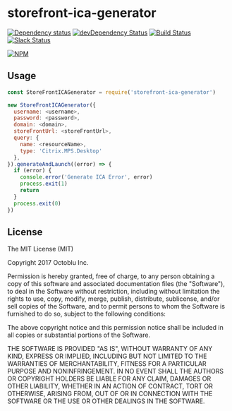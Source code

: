 # storefront-ica-generator

[![Dependency status](http://img.shields.io/david/octoblu/storefront-ica-generator.svg?style=flat)](https://david-dm.org/octoblu/storefront-ica-generator)
[![devDependency Status](http://img.shields.io/david/dev/octoblu/storefront-ica-generator.svg?style=flat)](https://david-dm.org/octoblu/storefront-ica-generator#info=devDependencies)
[![Build Status](http://img.shields.io/travis/octoblu/storefront-ica-generator.svg?style=flat&branch=master)](https://travis-ci.org/octoblu/storefront-ica-generator)
[![Slack Status](http://community-slack.octoblu.com/badge.svg)](http://community-slack.octoblu.com)

[![NPM](https://nodei.co/npm/storefront-ica-generator.svg?style=flat)](https://npmjs.org/package/storefront-ica-generator)

## Usage

```javascript
const StoreFrontICAGenerator = require('storefront-ica-generator')

new StoreFrontICAGenerator({
  username: <username>,
  password: <password>,
  domain: <domain>,
  storeFrontUrl: <storeFrontUrl>,
  query: {
    name: <resourceName>,
    type: 'Citrix.MPS.Desktop'
  },
}).generateAndLaunch((error) => {
  if (error) {
    console.error('Generate ICA Error', error)
    process.exit(1)
    return
  }
  process.exit(0)
})
```


## License

The MIT License (MIT)

Copyright 2017 Octoblu Inc.

Permission is hereby granted, free of charge, to any person obtaining a copy
of this software and associated documentation files (the "Software"), to deal
in the Software without restriction, including without limitation the rights
to use, copy, modify, merge, publish, distribute, sublicense, and/or sell
copies of the Software, and to permit persons to whom the Software is
furnished to do so, subject to the following conditions:

The above copyright notice and this permission notice shall be included in
all copies or substantial portions of the Software.

THE SOFTWARE IS PROVIDED "AS IS", WITHOUT WARRANTY OF ANY KIND, EXPRESS OR
IMPLIED, INCLUDING BUT NOT LIMITED TO THE WARRANTIES OF MERCHANTABILITY,
FITNESS FOR A PARTICULAR PURPOSE AND NONINFRINGEMENT. IN NO EVENT SHALL THE
AUTHORS OR COPYRIGHT HOLDERS BE LIABLE FOR ANY CLAIM, DAMAGES OR OTHER
LIABILITY, WHETHER IN AN ACTION OF CONTRACT, TORT OR OTHERWISE, ARISING FROM,
OUT OF OR IN CONNECTION WITH THE SOFTWARE OR THE USE OR OTHER DEALINGS IN
THE SOFTWARE.
